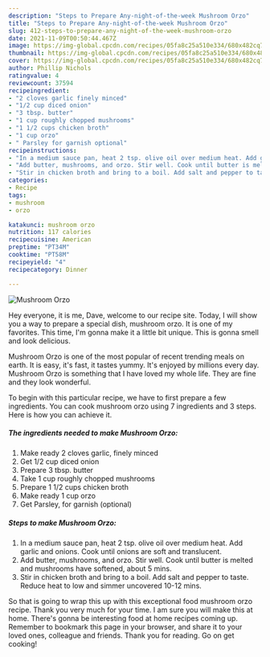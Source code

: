 ```yaml
---
description: "Steps to Prepare Any-night-of-the-week Mushroom Orzo"
title: "Steps to Prepare Any-night-of-the-week Mushroom Orzo"
slug: 412-steps-to-prepare-any-night-of-the-week-mushroom-orzo
date: 2021-11-09T00:50:44.467Z
image: https://img-global.cpcdn.com/recipes/05fa8c25a510e334/680x482cq70/mushroom-orzo-recipe-main-photo.jpg
thumbnail: https://img-global.cpcdn.com/recipes/05fa8c25a510e334/680x482cq70/mushroom-orzo-recipe-main-photo.jpg
cover: https://img-global.cpcdn.com/recipes/05fa8c25a510e334/680x482cq70/mushroom-orzo-recipe-main-photo.jpg
author: Phillip Nichols
ratingvalue: 4
reviewcount: 37594
recipeingredient:
- "2 cloves garlic finely minced"
- "1/2 cup diced onion"
- "3 tbsp. butter"
- "1 cup roughly chopped mushrooms"
- "1 1/2 cups chicken broth"
- "1 cup orzo"
- " Parsley for garnish optional"
recipeinstructions:
- "In a medium sauce pan, heat 2 tsp. olive oil over medium heat. Add garlic and onions. Cook until onions are soft and translucent."
- "Add butter, mushrooms, and orzo. Stir well. Cook until butter is melted and mushrooms have softened, about 5 mins."
- "Stir in chicken broth and bring to a boil. Add salt and pepper to taste. Reduce heat to low and simmer uncovered 10-12 mins."
categories:
- Recipe
tags:
- mushroom
- orzo

katakunci: mushroom orzo 
nutrition: 117 calories
recipecuisine: American
preptime: "PT34M"
cooktime: "PT58M"
recipeyield: "4"
recipecategory: Dinner

---
```



![Mushroom Orzo](https://img-global.cpcdn.com/recipes/05fa8c25a510e334/680x482cq70/mushroom-orzo-recipe-main-photo.jpg)

Hey everyone, it is me, Dave, welcome to our recipe site. Today, I will show you a way to prepare a special dish, mushroom orzo. It is one of my favorites. This time, I'm gonna make it a little bit unique. This is gonna smell and look delicious.

Mushroom Orzo is one of the most popular of recent trending meals on earth. It is easy, it's fast, it tastes yummy. It's enjoyed by millions every day. Mushroom Orzo is something that I have loved my whole life. They are fine and they look wonderful.




To begin with this particular recipe, we have to first prepare a few ingredients. You can cook mushroom orzo using 7 ingredients and 3 steps. Here is how you can achieve it.

<!--inarticleads1-->

##### The ingredients needed to make Mushroom Orzo:

1. Make ready 2 cloves garlic, finely minced
1. Get 1/2 cup diced onion
1. Prepare 3 tbsp. butter
1. Take 1 cup roughly chopped mushrooms
1. Prepare 1 1/2 cups chicken broth
1. Make ready 1 cup orzo
1. Get  Parsley, for garnish (optional)




<!--inarticleads2-->

##### Steps to make Mushroom Orzo:

1. In a medium sauce pan, heat 2 tsp. olive oil over medium heat. Add garlic and onions. Cook until onions are soft and translucent.
1. Add butter, mushrooms, and orzo. Stir well. Cook until butter is melted and mushrooms have softened, about 5 mins.
1. Stir in chicken broth and bring to a boil. Add salt and pepper to taste. Reduce heat to low and simmer uncovered 10-12 mins.




So that is going to wrap this up with this exceptional food mushroom orzo recipe. Thank you very much for your time. I am sure you will make this at home. There's gonna be interesting food at home recipes coming up. Remember to bookmark this page in your browser, and share it to your loved ones, colleague and friends. Thank you for reading. Go on get cooking!
